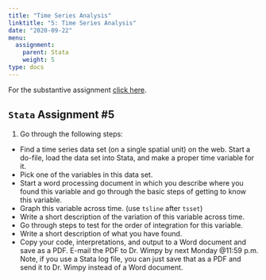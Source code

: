 ```yaml
---
title: "Time Series Analysis"
linktitle: "5: Time Series Analysis"
date: "2020-09-22"
menu:
  assignment:
    parent: Stata
    weight: 5
type: docs
---
```



For the substantive assignment [click here](https://posc6013.science/assignment/05-substance/). 

## `Stata` Assignment #5

1. Go through the following steps:

- Find a time series data set (on a single spatial unit) on the web. Start a do-file, load the data set into Stata, and make a proper time variable for it.
- Pick one of the variables in this data set.
- Start a word processing document in which you describe where you found this variable and go through the basic steps of getting to know this variable.
- Graph this variable across time. (use `tsline` after `tsset`)
- Write a short description of the variation of this variable across time.
- Go through steps to test for the order of integration for this variable.
- Write a short description of what you have found.
- Copy your code, interpretations, and output to a Word document and save as a PDF. E-mail the PDF to Dr. Wimpy by next Monday @11:59 p.m. Note, if you use a Stata log file, you can just save that as a PDF and send it to Dr. Wimpy instead of a Word document. 
